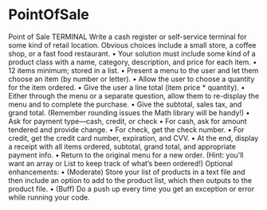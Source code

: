 # PointOfSale
Point of Sale TERMINAL
Write a cash register or self-service terminal for some kind of retail location.  Obvious choices include a small store, a coffee shop, or a fast food restaurant.
•	Your solution must include some kind of a product class with a name, category, description, and price for each item. 
•	12 items minimum; stored in a list.
•	Present a menu to the user and let them choose an item (by number or letter).
•	Allow the user to choose a quantity for the item ordered.
•	Give the user a line total (item price * quantity).
•	Either through the menu or a separate question, allow them to re-display the menu and to complete the purchase.
•	Give the subtotal, sales tax, and grand total.  (Remember rounding issues the Math library will be handy!)
•	Ask for payment type—cash, credit, or check
•	For cash, ask for amount tendered and provide change.
•	For check, get the check number.
•	For credit, get the credit card number, expiration, and CVV.
•	At the end, display a receipt with all items ordered, subtotal, grand total, and appropriate payment info.
•	Return to the original menu for a new order.  (Hint: you’ll want an array or List to keep track of what’s been ordered!)
Optional enhancements:
•	(Moderate) Store your list of products in a text file and then include an option to add to the product list, which then outputs to the product file.
•	(Buff) Do a push up every time you get an exception or error while running your code.
